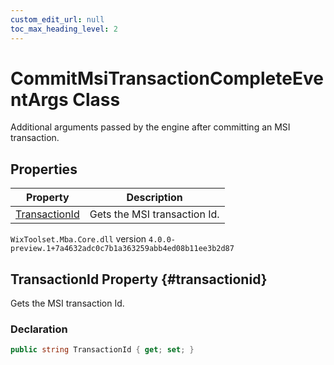 ```yaml
---
custom_edit_url: null
toc_max_heading_level: 2
---
```

# CommitMsiTransactionCompleteEventArgs Class
Additional arguments passed by the engine after committing an MSI transaction.
## Properties
| Property | Description |
| ------ | ----------- |
| [TransactionId](#transactionid) | Gets the MSI transaction Id. |
`WixToolset.Mba.Core.dll` version `4.0.0-preview.1+7a4632adc0c7b1a363259abb4ed08b11ee3b2d87`
## TransactionId Property {#transactionid}
Gets the MSI transaction Id.
### Declaration
```cs
public string TransactionId { get; set; } 
```
